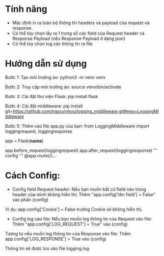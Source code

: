 # Tính năng
- Mặc định in ra toàn bộ thông tin headers và payload của request và response.
- Có thể tùy chọn lấy ra 1 trong số các field của Request header và Response Payload (nếu Response Payload ở dạng json)
- Có thể tùy chọn log các thông tin ra file


# Hướng dẫn sử dụng

Bước 1: Tạo môi trường ảo: python3 -m venv venv

Bước 2: Truy cập môi trường ảo: source venv/bin/activate

Bước 3: Cài đặt thư viện Flask: pip install flask

Bước 4: Cài đặt middleware: pip install git+https://github.com/ngocvinhvu/logging_middleware.git#egg=LoggingMiddleware

Bước 5: Thêm vào file app.py của bạn:
from LoggingMiddleware import loggingrequest, loggingresponse

app = Flask(__name__)

app.before_request(loggingrequest)
app.after_request(loggingresponse)
'''
config
'''
@app.route(/)...

# Cách Config:
- Config field Request header:
Nếu bạn muốn bất cứ field nào trong header của mình không hiển thị:
Thêm "app.config['tên field'] = False" vào phần (config)

Ví dụ: app.config['Cookie'] = False trường Cookie sẽ không hiển thị.

- Config log vào file:
Nếu bạn muốn log thông tin của Request vào file: 
Thêm "app.config['LOG_REQUEST'] = True" vào (config)

Tương tự nếu muốn log thông tin của Response vào file:
Thêm app.config['LOG_RESPONSE'] = True vào (config)

Thông tin sẽ được lưu vào file logging.log
